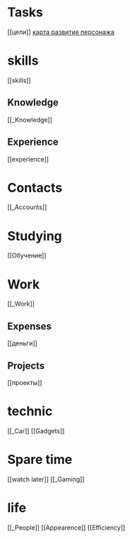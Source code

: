 # Tasks
[[цели]]
[карта развития персонажа](https://mm.tt/app/map/3565672794?t=JbeneMYKHg)
# skills
[[skills]]

## Knowledge
[[_Knowledge]]

## Experience
[[experience]]

# Contacts
[[_Accounts]]
# Studying
[[Обучение]]

# Work
[[_Work]]
## Expenses
[[деньги]]
## Projects
[[проекты]]

# technic
[[_Car]]
[[Gadgets]]

# Spare time
[[watch later]]
[[_Gaming]]

# life 
[[_People]]
[[Appearence]]
[[Efficiency]]
